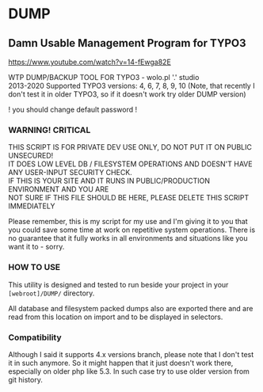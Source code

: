 # DUMP
## Damn Usable Management Program for TYPO3

https://www.youtube.com/watch?v=14-fEwga82E


WTP DUMP/BACKUP TOOL FOR TYPO3 - wolo.pl '.' studio  
2013-2020
Supported TYPO3 versions: 4, 6, 7, 8, 9, 10
(Note, that recently I don't test it in older TYPO3, so if it doesn't work try older DUMP version)

! you should change default password !

###							WARNING!   CRITICAL

THIS SCRIPT IS FOR PRIVATE DEV USE ONLY, DO NOT PUT IT ON PUBLIC UNSECURED!  
IT DOES LOW LEVEL DB / FILESYSTEM OPERATIONS AND DOESN'T HAVE ANY USER-INPUT SECURITY CHECK.  
IF THIS IS YOUR SITE AND IT RUNS IN PUBLIC/PRODUCTION ENVIRONMENT AND YOU ARE  
NOT SURE IF THIS FILE SHOULD BE HERE, PLEASE DELETE THIS SCRIPT IMMEDIATELY  

Please remember, this is my script for my use and I'm giving it to you that you could save some
time at work on repetitive system operations. There is no guarantee that it fully
works in all environments and situations like you want it to - sorry.



### HOW TO USE

This utility is designed and tested to run beside your project in your ```[webroot]/DUMP/``` directory.

All database and filesystem packed dumps also are exported there and are read 
from this location on import and to be displayed in selectors.



### Compatibility

Although I said it supports 4.x versions branch, please note that I don't test it in such anymore.
So it might happen that it just doesn't work there, especially on older php like 5.3.
In such case try to use older version from git history. 
